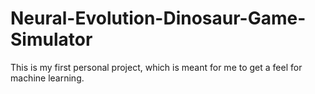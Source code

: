 # Neural-Evolution-Dinosaur-Game-Simulator
 This is my first personal project, which is meant for me to get a feel for machine learning.
